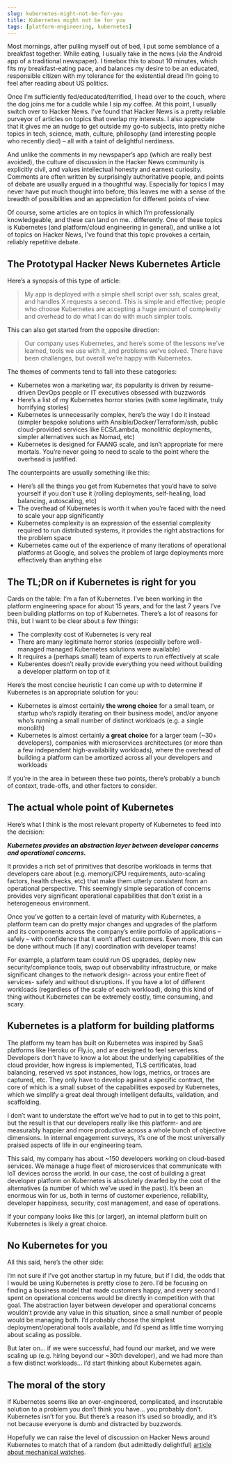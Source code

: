 ```yaml
---
slug: kubernetes-might-not-be-for-you
title: Kubernetes might not be for you
tags: [platform-engineering, kubernetes]
---
```


Most mornings, after pulling myself out of bed, I put some semblance of a breakfast together. While eating, I usually take in the news (via the Android app of a traditional newspaper). I timebox this to about 10 minutes, which fits my breakfast-eating pace, and balances my desire to be an educated, responsible citizen with my tolerance for the existential dread I’m going to feel after reading about US politics.

Once I’m sufficiently fed/educated/terrified, I head over to the couch, where the dog joins me for a cuddle while I sip my coffee. At this point, I usually switch over to Hacker News. I’ve found that Hacker News is a pretty reliable purveyor of articles on topics that overlap my interests. I also appreciate that it gives me an nudge to get outside my go-to subjects, into pretty niche topics in tech, science, math, culture, philosophy (and interesting people who recently died) – all with a taint of delightful nerdiness. 

And unlike the comments in my newspaper’s app (which are really best avoided), the culture of discussion in the Hacker News community is explicitly civil, and values intellectual honesty and earnest curiosity. Comments are often written by surprisingly authoritative people, and points of debate are usually argued in a thoughtful way. Especially for topics I may never have put much thought into before, this leaves me with a sense of the breadth of possibilities and an appreciation for different points of view.

Of course, some articles are on topics in which I’m professionally knowledgeable, and these can land on me.. differently. One of these topics is Kubernetes (and platform/cloud engineering in general), and unlike a lot of topics on Hacker News, I’ve found that this topic provokes a certain, reliably repetitive debate.

## The Prototypal Hacker News Kubernetes Article

Here’s a synopsis of this type of article:

> My app is deployed with a simple shell script over ssh, scales great, and handles X requests a second. This is simple and effective; people who choose Kubernetes are accepting a huge amount of complexity and overhead to do what I can do with much simpler tools.

This can also get started from the opposite direction:

> Our company uses Kubernetes, and here’s some of the lessons we’ve learned, tools we use with it, and problems we’ve solved. There have been challenges, but overall we’re happy with Kubernetes.

The themes of comments tend to fall into these categories:

* Kubernetes won a marketing war, its popularity is driven by resume-driven DevOps people or IT executives obsessed with buzzwords
* Here’s a list of my Kubernetes horror stories (with some legitimate, truly horrifying stories)
* Kubernetes is unnecessarily complex, here’s the way I do it instead (simpler bespoke solutions with Ansible/Docker/Terraform/ssh, public cloud-provided services like ECS/Lambda, monolithic deployments, simpler alternatives such as Nomad, etc)
* Kubernetes is designed for FAANG scale, and isn’t appropriate for mere mortals. You’re never going to need to scale to the point where the overhead is justified.

The counterpoints are usually something like this:

* Here’s all the things you get from Kubernetes that you’d have to solve yourself if you don’t use it (rolling deployments, self-healing, load balancing, autoscaling, etc)
* The overhead of Kubernetes is worth it when you’re faced with the need to scale your app significantly
* Kubernetes complexity is an expression of the essential complexity required to run distributed systems, it provides the right abstractions for the problem space
* Kubernetes came out of the experience of many iterations of operational platforms at Google, and solves the problem of large deployments more effectively than anything else

## The TL;DR on if Kubernetes is right for you

Cards on the table: I’m a fan of Kubernetes. I’ve been working in the platform engineering space for about 15 years, and for the last 7 years I’ve been building platforms on top of Kubernetes. There’s a lot of reasons for this, but I want to be clear about a few things:

* The complexity cost of Kubernetes is very real
* There are many legitimate horror stories (especially before well-managed managed Kubernetes solutions were available)
* It requires a (perhaps small) team of experts to run effectively at scale
* Kuberentes doesn’t really provide everything you need without building a developer platform on top of it

Here’s the most concise heuristic I can come up with to determine if Kubernetes is an appropriate solution for you:

* Kubernetes is almost certainly **the wrong choice** for a small team, or startup who’s rapidly iterating on their business model, and/or anyone who’s running a small number of distinct workloads (e.g. a single monolith)
* Kubernetes is almost certainly **a great choice** for a larger team (~30+ developers), companies with microservices architectures (or more than a few independent high-availability workloads), where the overhead of building a platform can be amortized across all your developers and workloads

If you’re in the area in between these two points, there’s probably a bunch of context, trade-offs, and other factors to consider.

## The actual whole point of Kubernetes

Here’s what I think is the most relevant property of Kubernetes to feed into the decision: 

***Kubernetes provides an abstraction layer between developer concerns and operational concerns.***

It provides a rich set of primitives that describe workloads in terms that developers care about (e.g. memory/CPU requirements, auto-scaling factors, health checks, etc) that make them utterly consistent from an operational perspective. This seemingly simple separation of concerns provides very significant operational capabilities that don’t exist in a heterogeneous environment.

Once you’ve gotten to a certain level of maturity with Kubernetes, a platform team can do pretty major changes and upgrades of the platform and its components across the company’s entire portfolio of applications – safely – with confidence that it won’t affect customers. Even more, this can be done without much (if any) coordination with developer teams! 

For example, a platform team could run OS upgrades, deploy new security/compliance tools, swap out observability infrastructure, or make significant changes to the network design- across your entire fleet of services- safely and without disruptions. If you have a lot of different workloads (regardless of the scale of each workload), doing this kind of thing without Kubernetes can be extremely costly, time consuming, and scary.

## Kubernetes is a platform for building platforms

The platform my team has built on Kubernetes was inspired by SaaS platforms like Heroku or Fly.io, and are designed to feel serverless. Developers don’t have to know a lot about the underlying capabilities of the cloud provider, how ingress is implemented, TLS certificates, load balancing, reserved vs spot instances, how logs, metrics, or traces are captured, etc. They only have to develop against a specific contract, the core of which is a small subset of the capabilities exposed by Kubernetes, which we simplify a great deal through intelligent defaults, validation, and scaffolding. 

I don’t want to understate the effort we’ve had to put in to get to this point, but the result is that our developers really like this platform- and are measurably happier and more productive across a whole bunch of objective dimensions. In internal engagement surveys, it’s one of the most universally praised aspects of life in our engineering team.

This said, my company has about ~150 developers working on cloud-based services. We manage a huge fleet of microservices that communicate with IoT devices across the world. In our case, the cost of building a great developer platform on Kubernetes is absolutely dwarfed by the cost of the alternatives (a number of which we’ve used in the past). It’s been an enormous win for us, both in terms of customer experience, reliability, developer happiness, security, cost management, and ease of operations.

If your company looks like this (or larger), an internal platform built on Kubernetes is likely a great choice.

## No Kubernetes for you

All this said, here’s the other side:

I’m not sure if I’ve got another startup in my future, but if I did, the odds that I would be using Kubernetes is pretty close to zero. I’d be focusing on finding a business model that made customers happy, and every second I spent on operational concerns would be directly in competition with that goal. The abstraction layer between developer and operational concerns wouldn’t provide any value in this situation, since a small number of people would be managing both. I’d probably choose the simplest deployment/operational tools available, and I’d spend as little time worrying about scaling as possible. 

But later on… if we were successful, had found our market, and we were scaling up (e.g. hiring beyond our ~30th developer), and we had more than a few distinct workloads… I’d start thinking about Kubernetes again.

## The moral of the story

If Kubernetes seems like an over-engineered, complicated, and inscrutable solution to a problem you don’t think you have… you probably don’t. Kubernetes isn’t for you. But there’s a reason it’s used so broadly, and it’s not because everyone is dumb and distracted by buzzwords.

Hopefully we can raise the level of discussion on Hacker News around Kubernetes to match that of a random (but admittedly delightful) [article about mechanical watches](https://news.ycombinator.com/item?id=31261533).
